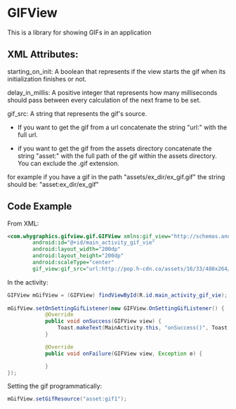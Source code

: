 # GIFView
This is a library for showing GIFs in an application

## XML Attributes:
 
 starting_on_init:
 A boolean that represents if the view starts the gif
 when its initialization finishes or not.
 
 
 delay_in_millis:
 A positive integer that represents how many milliseconds
 should pass between every calculation of the next frame to be set.
 
 gif_src:
 A string that represents the gif's source.
 
 - If you want to get the gif from a url
 concatenate the string "url:" with the full url.
 
 - if you want to get the gif from the assets directory
 concatenate the string "asset:" with the full path of the gif
 within the assets directory. You can exclude the .gif extension.
 
 for example if you have a gif in the path "assets/ex_dir/ex_gif.gif"
 the string should be: "asset:ex_dir/ex_gif"

## Code Example

From XML:
```xml
<com.whygraphics.gifview.gif.GIFView xmlns:gif_view="http://schemas.android.com/apk/res-auto"
        android:id="@+id/main_activity_gif_vie"
        android:layout_width="200dp"
        android:layout_height="200dp"
        android:scaleType="center"
        gif_view:gif_src="url:http://pop.h-cdn.co/assets/16/33/480x264/gallery-1471381857-gif-season-2.gif" />
```

In the activity:
```java
GIFView mGifView = (GIFView) findViewById(R.id.main_activity_gif_vie);
        
mGifView.setOnSettingGifListener(new GIFView.OnSettingGifListener() {
            @Override
            public void onSuccess(GIFView view) {
                Toast.makeText(MainActivity.this, "onSuccess()", Toast.LENGTH_SHORT).show();
            }

            @Override
            public void onFailure(GIFView view, Exception e) {

            }
});
```

Setting the gif programmatically:
```java
mGifView.setGifResource("asset:gif1");
```
